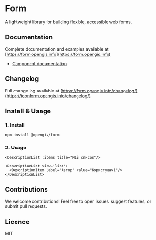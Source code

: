 # Form

A lightweight library for building flexible, accessible web forms.

## Documentation

Complete documentation and examples available at [https://form.opengis.info](https://form.opengis.info)

- [Component documentation](https://form.opengis.info/guide/)

## Changelog

Full change log available at [https://form.opengis.info/changelog/](https://iconform.opengis.info/changelog/)

## Install & Usage

### 1. Install
```bash
npm install @opengis/form
```

### 2. Usage

```vue
<DescriptionList :items title="Мій список"/>

<DescriptionList view='list'>
  <DescriptionItem label="Автор" value="Користувач1"/>
</DescriptionList>
```

## Contributions
We welcome contributions!
Feel free to open issues, suggest features, or submit pull requests.

## Licence

MIT
